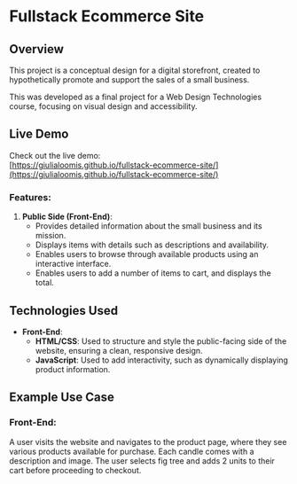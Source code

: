 # Fullstack Ecommerce Site

## Overview
This project is a conceptual design for a digital storefront, created to hypothetically promote and support the sales of a small business.

This was developed as a final project for a Web Design Technologies course, focusing on visual design and accessibility.

## Live Demo
Check out the live demo:  
[https://giulialoomis.github.io/fullstack-ecommerce-site/](https://giulialoomis.github.io/fullstack-ecommerce-site/)

### Features:
1. **Public Side (Front-End)**:
   - Provides detailed information about the small business and its mission.
   - Displays items with details such as descriptions and availability.
   - Enables users to browse through available products using an interactive interface.
   - Enables users to add a number of items to cart, and displays the total.

## Technologies Used
- **Front-End**:
  - **HTML/CSS**: Used to structure and style the public-facing side of the website, ensuring a clean, responsive design.
  - **JavaScript**: Used to add interactivity, such as dynamically displaying product information.
  
## Example Use Case
### Front-End:
A user visits the website and navigates to the product page, where they see various products available for purchase. Each candle comes with a description and image. The user selects fig tree and adds 2 units to their cart before proceeding to checkout.
